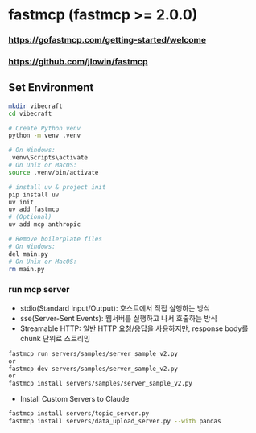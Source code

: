 # fastmcp (fastmcp >= 2.0.0)
### https://gofastmcp.com/getting-started/welcome
### https://github.com/jlowin/fastmcp

## Set Environment
```bash
mkdir vibecraft
cd vibecraft

# Create Python venv
python -m venv .venv

# On Windows:
.venv\Scripts\activate
# On Unix or MacOS:
source .venv/bin/activate

# install uv & project init
pip install uv
uv init
uv add fastmcp
# (Optional)
uv add mcp anthropic

# Remove boilerplate files
# On Windows:
del main.py
# On Unix or MacOS:
rm main.py
```

### run mcp server
- stdio(Standard Input/Output): 호스트에서 직접 실행하는 방식
- sse(Server-Sent Events): 웹서버를 실행하고 나서 호출하는 방식
- Streamable HTTP: 일반 HTTP 요청/응답을 사용하지만, response body를 chunk 단위로 스트리밍
```bash
fastmcp run servers/samples/server_sample_v2.py
or
fastmcp dev servers/samples/server_sample_v2.py
or
fastmcp install servers/samples/server_sample_v2.py
```

- Install Custom Servers to Claude
```bash
fastmcp install servers/topic_server.py
fastmcp install servers/data_upload_server.py --with pandas
```
